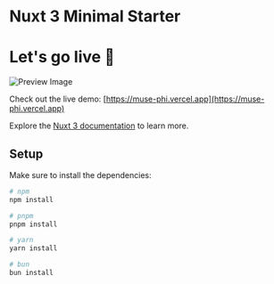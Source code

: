 # Nuxt 3 Minimal Starter

# Let's go live 🚀

<img src="https://vercel.com/ea5c260c-a331-4447-b58b-2a14626bf85d" alt="Preview Image">

Check out the live demo: [https://muse-phi.vercel.app](https://muse-phi.vercel.app)

Explore the [Nuxt 3 documentation](https://nuxt.com/docs/getting-started/introduction) to learn more.

## Setup

Make sure to install the dependencies:

```bash
# npm
npm install

# pnpm
pnpm install

# yarn
yarn install

# bun
bun install
```
